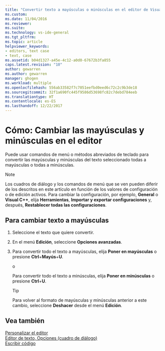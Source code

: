 ```yaml
---
title: "Convertir texto a mayúsculas o minúsculas en el editor de Visual Studio | Microsoft Docs"
ms.custom: 
ms.date: 11/04/2016
ms.reviewer: 
ms.suite: 
ms.technology: vs-ide-general
ms.tgt_pltfrm: 
ms.topic: article
helpviewer_keywords:
- editors, text case
- text, case
ms.assetid: b04d1327-a45e-4c12-a0d0-67672b3fa855
caps.latest.revision: "10"
author: gewarren
ms.author: gewarren
manager: ghogen
ms.workload: multiple
ms.openlocfilehash: 556ab33582f7c7051eefbd0eed6c72c2c9b3de18
ms.sourcegitcommit: 32f1a690fc445f9586d53698fc82c7debd784eeb
ms.translationtype: HT
ms.contentlocale: es-ES
ms.lasthandoff: 12/22/2017
---
```

# <a name="how-to-change-text-case-in-the-editor"></a>Cómo: Cambiar las mayúsculas y minúsculas en el editor
Puede usar comandos de menú o métodos abreviados de teclado para convertir las mayúsculas y minúsculas del texto seleccionado todas a mayúsculas o todas a minúsculas.  
  
> [!NOTE]
> Los cuadros de diálogo y los comandos de menú que se ven pueden diferir de los descritos en este artículo en función de los valores de configuración o de edición activos. Para cambiar la configuración, por ejemplo, **General** o **Visual C++**, elija **Herramientas**, **Importar y exportar configuraciones** y, después, **Restablecer todas las configuraciones**.
  
## <a name="to-switch-text-to-upper-case"></a>Para cambiar texto a mayúsculas  
  
1.  Seleccione el texto que quiere convertir.  
  
2.  En el menú **Edición**, seleccione **Opciones avanzadas**.  
  
3.  Para convertir todo el texto a mayúsculas, elija **Poner en mayúsculas** o presione **Ctrl**+**Mayús**+**U**.  
  
    o  
  
    Para convertir todo el texto a minúsculas, elija **Poner en minúsculas** o presione **Ctrl**+**U**.  
  
    > [!TIP]
    > Para volver al formato de mayúsculas y minúsculas anterior a este cambio, seleccione **Deshacer** desde el menú **Edición**.  
  
## <a name="see-also"></a>Vea también
[Personalizar el editor](../ide/customizing-the-editor.md)   
[Editor de texto, Opciones (cuadro de diálogo)](../ide/reference/text-editor-options-dialog-box.md)   
[Escribir código](../ide/writing-code-in-the-code-and-text-editor.md)